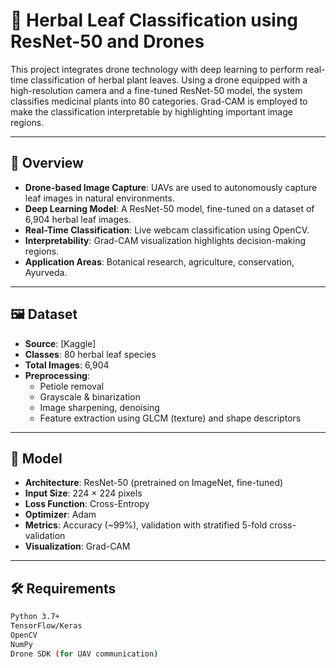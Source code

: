 # 🌿 Herbal Leaf Classification using ResNet-50 and Drones

This project integrates drone technology with deep learning to perform real-time classification of herbal plant leaves. Using a drone equipped with a high-resolution camera and a fine-tuned ResNet-50 model, the system classifies medicinal plants into 80 categories. Grad-CAM is employed to make the classification interpretable by highlighting important image regions.

---

## 🚀 Overview

- **Drone-based Image Capture**: UAVs are used to autonomously capture leaf images in natural environments.
- **Deep Learning Model**: A ResNet-50 model, fine-tuned on a dataset of 6,904 herbal leaf images.
- **Real-Time Classification**: Live webcam classification using OpenCV.
- **Interpretability**: Grad-CAM visualization highlights decision-making regions.
- **Application Areas**: Botanical research, agriculture, conservation, Ayurveda.

---

## 🖼️ Dataset

- **Source**: [Kaggle]
- **Classes**: 80 herbal leaf species
- **Total Images**: 6,904
- **Preprocessing**:
  - Petiole removal
  - Grayscale & binarization
  - Image sharpening, denoising
  - Feature extraction using GLCM (texture) and shape descriptors

---

## 🧠 Model

- **Architecture**: ResNet-50 (pretrained on ImageNet, fine-tuned)
- **Input Size**: 224 × 224 pixels
- **Loss Function**: Cross-Entropy
- **Optimizer**: Adam
- **Metrics**: Accuracy (~99%), validation with stratified 5-fold cross-validation
- **Visualization**: Grad-CAM

---

## 🛠️ Requirements

```bash
Python 3.7+
TensorFlow/Keras
OpenCV
NumPy
Drone SDK (for UAV communication)
